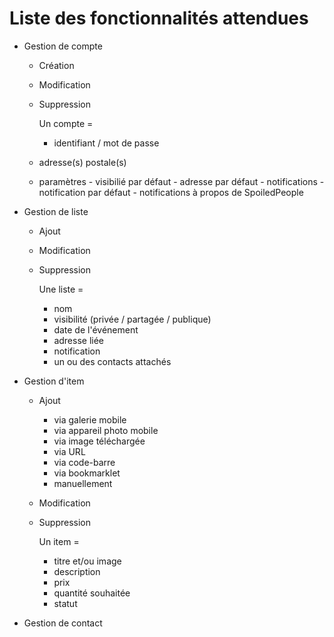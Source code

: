 # Liste des fonctionnalités attendues

- Gestion de compte

	- Création
  - Modification
  - Suppression

	Un compte =
	- identifiant / mot de passe
  - adresse(s) postale(s)
  - paramètres
		- visibilié par défaut
		- adresse par défaut
		- notifications
			- notification par défaut
			- notifications à propos de SpoiledPeople

- Gestion de liste

  - Ajout
  - Modification
  - Suppression
  
	Une liste =
	- nom
	- visibilité (privée / partagée / publique)
	- date de l'événement
	- adresse liée
	- notification
	- un ou des contacts attachés
  
- Gestion d'item

  - Ajout
    - via galerie mobile
    - via appareil photo mobile
    - via image téléchargée
    - via URL
    - via code-barre
    - via bookmarklet
    - manuellement
  - Modification
  - Suppression

	Un item =
	 - titre et/ou image
	 - description
	 - prix
	 - quantité souhaitée
	 - statut
  
- Gestion de contact
